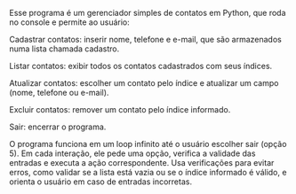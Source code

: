 Esse programa é um gerenciador simples de contatos em Python, que roda no console e permite ao usuário:

Cadastrar contatos: inserir nome, telefone e e-mail, que são armazenados numa lista chamada cadastro.

Listar contatos: exibir todos os contatos cadastrados com seus índices.

Atualizar contatos: escolher um contato pelo índice e atualizar um campo (nome, telefone ou e-mail).

Excluir contatos: remover um contato pelo índice informado.

Sair: encerrar o programa.

O programa funciona em um loop infinito até o usuário escolher sair (opção 5). Em cada interação, ele pede uma opção, verifica a validade das entradas e executa a ação correspondente. Usa verificações para evitar erros, como validar se a lista está vazia ou se o índice informado é válido, e orienta o usuário em caso de entradas incorretas.

